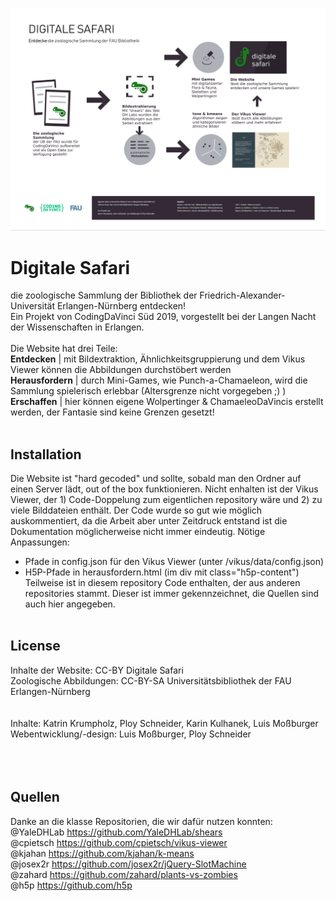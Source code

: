 ![Poster Digitale Safari](https://github.com/LuisMossburger/Digitale_Safari/blob/master/DigitaleSafari.jpg)

# Digitale Safari
die zoologische Sammlung der Bibliothek der Friedrich-Alexander-Universität Erlangen-Nürnberg entdecken!<br>
Ein Projekt von CodingDaVinci Süd 2019, vorgestellt bei der Langen Nacht der Wissenschaften in Erlangen.<br><br>
Die Website hat drei Teile:<br>
<b>Entdecken</b> | mit Bildextraktion, Ähnlichkeitsgruppierung und dem Vikus Viewer können die Abbildungen durchstöbert werden<br>
<b>Herausfordern</b> | durch Mini-Games, wie Punch-a-Chamaeleon, wird die Sammlung spielerisch erlebbar (Altersgrenze nicht vorgegeben ;) )<br>
<b>Erschaffen</b> | hier können eigene Wolpertinger & ChamaeleoDaVincis erstellt werden, der Fantasie sind keine Grenzen gesetzt!
<br><br>
## Installation
Die Website ist "hard gecoded" und sollte, sobald man den Ordner auf einen Server lädt, out of the box funktionieren. Nicht enhalten ist der Vikus Viewer, der 1) Code-Doppelung zum eigentlichen repository wäre und 2) zu viele Bilddateien enthält. Der Code wurde so gut wie möglich auskommentiert, da die Arbeit aber unter Zeitdruck entstand ist die Dokumentation möglicherweise nicht immer eindeutig. Nötige Anpassungen:<br>
- Pfade in config.json für den Vikus Viewer (unter /vikus/data/config.json) 
- H5P-Pfade in herausfordern.html (im div mit class="h5p-content")
Teilweise ist in diesem repository Code enthalten, der aus anderen repositories stammt. Dieser ist immer gekennzeichnet, die Quellen sind auch hier angegeben.
<br><br>
## License
Inhalte der Website: CC-BY Digitale Safari<br>
Zoologische Abbildungen: CC-BY-SA Universitätsbibliothek der FAU Erlangen-Nürnberg<br>
<br><br>
Inhalte: Katrin Krumpholz, Ploy Schneider, Karin Kulhanek, Luis Moßburger<br>
Webentwicklung/-design: Luis Moßburger, Ploy Schneider
<br><br><br><br>
## Quellen
Danke an die klasse Repositorien, die wir dafür nutzen konnten:<br>
@YaleDHLab https://github.com/YaleDHLab/shears<br>
@cpietsch https://github.com/cpietsch/vikus-viewer<br>
@kjahan https://github.com/kjahan/k-means<br>
@josex2r https://github.com/josex2r/jQuery-SlotMachine<br>
@zahard https://github.com/zahard/plants-vs-zombies<br>
@h5p https://github.com/h5p<br>
